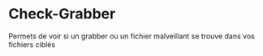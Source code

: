 # Check-Grabber
Permets de voir si un grabber ou un fichier malveillant se trouve dans vos fichiers ciblés
